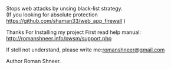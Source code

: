 Stops web attacks by unsing black-list strategy.<br>
(If you looking for absolute protection https://github.com/shaman33/web_app_firewall )


Thanks For Installing my project
First read help manual:
http://romanshneer.info/pwsm/support.php

If stell not understand, please write me:romanshneer@gmail.com

Author Roman Shneer.
